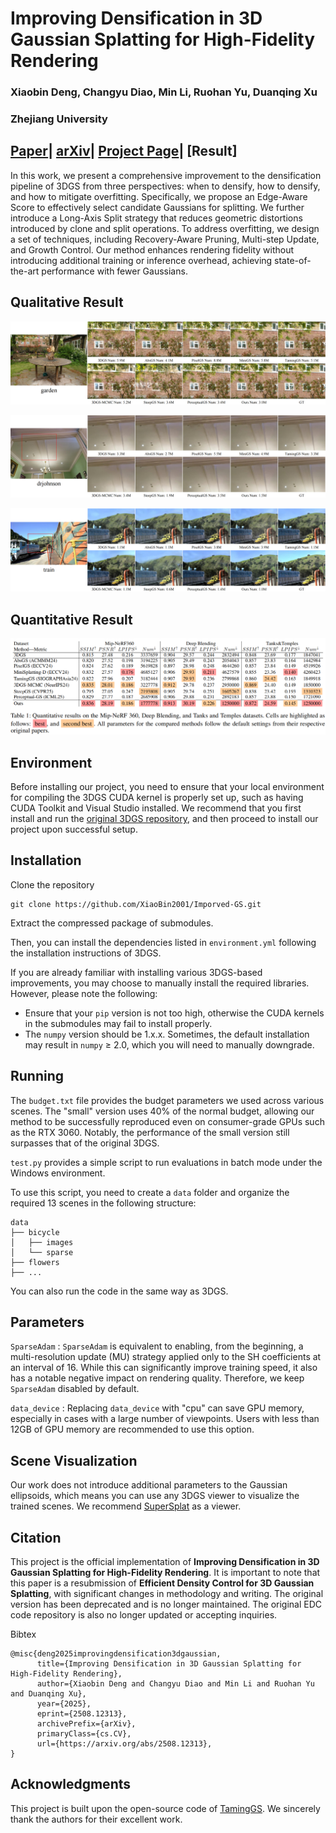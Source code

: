 # Improving Densification in 3D Gaussian Splatting for High-Fidelity Rendering

### Xiaobin Deng, Changyu Diao, Min Li, Ruohan Yu, Duanqing Xu

### Zhejiang University

## [Paper](https://arxiv.org/pdf/2508.12313)| [arXiv](https://arxiv.org/abs/2508.12313)| [Project Page](https://xiaobin2001.github.io/improved-gs-web/)| [Result]

In this work, we present a comprehensive improvement to the densification pipeline of 3DGS from three perspectives: when to densify, how to densify, and how to mitigate overfitting. Specifically, we propose an Edge-Aware Score to effectively select candidate Gaussians for splitting. We further introduce a Long-Axis Split strategy that reduces geometric distortions introduced by clone and split operations. To address overfitting, we design a set of techniques, including Recovery-Aware Pruning, Multi-step Update, and Growth Control. Our method enhances rendering fidelity without introducing additional training or inference overhead, achieving state-of-the-art performance with fewer Gaussians.

## Qualitative Result

![garden_01](assets/garden_01.png)

![drjohnson_01](assets/drjohnson_01.png)

![train_01](assets/train_01.png)

## Quantitative Result

![quantitative](assets/quantitative.png)

## Environment

Before installing our project, you need to ensure that your local environment for compiling the 3DGS CUDA kernel is properly set up, such as having CUDA Toolkit and Visual Studio installed. We recommend that you first install and run the [original 3DGS repository](https://github.com/graphdeco-inria/gaussian-splatting), and then proceed to install our project upon successful setup.

## Installation

Clone the repository

```
git clone https://github.com/XiaoBin2001/Imporved-GS.git
```

Extract the compressed package of submodules.

Then, you can install the dependencies listed in `environment.yml` following the installation instructions of 3DGS. 

If you are already familiar with installing various 3DGS-based improvements, you may choose to manually install the required libraries. However, please note the following:  

- Ensure that your `pip` version is not too high, otherwise the CUDA kernels in the submodules may fail to install properly.  
- The `numpy` version should be 1.x.x. Sometimes, the default installation may result in `numpy` ≥ 2.0, which you will need to manually downgrade.

## Running

The `budget.txt` file provides the budget parameters we used across various scenes. The "small" version uses 40% of the normal budget, allowing our method to be successfully reproduced even on consumer-grade GPUs such as the RTX 3060. Notably, the performance of the small version still surpasses that of the original 3DGS.

`test.py` provides a simple script to run evaluations in batch mode under the Windows environment.

To use this script, you need to create a `data` folder and organize the required 13 scenes in the following structure:

```
data
├── bicycle
│   ├── images
│   └── sparse
├── flowers
├── ...
```

You can also run the code in the same way as 3DGS.

## Parameters

`SparseAdam` : `SparseAdam` is equivalent to enabling, from the beginning, a multi-resolution update (MU) strategy applied only to the SH coefficients at an interval of 16. While this can significantly improve training speed, it also has a notable negative impact on rendering quality. Therefore, we keep `SparseAdam` disabled by default.

 `data_device` : Replacing  `data_device` with "cpu" can save GPU memory, especially in cases with a large number of viewpoints. Users with less than 12GB of GPU memory are recommended to use this option.

## Scene Visualization

Our work does not introduce additional parameters to the Gaussian ellipsoids, which means you can use any 3DGS viewer to visualize the trained scenes. We recommend [SuperSplat](https://superspl.at/editor) as a viewer.

## Citation

This project is the official implementation of **Improving Densification in 3D Gaussian Splatting for High-Fidelity Rendering**. It is important to note that this paper is a resubmission of **Efficient Density Control for 3D Gaussian Splatting**, with significant changes in methodology and writing. The original version has been deprecated and is no longer maintained. The original EDC code repository is also no longer updated or accepting inquiries.

Bibtex
```
@misc{deng2025improvingdensification3dgaussian,
      title={Improving Densification in 3D Gaussian Splatting for High-Fidelity Rendering}, 
      author={Xiaobin Deng and Changyu Diao and Min Li and Ruohan Yu and Duanqing Xu},
      year={2025},
      eprint={2508.12313},
      archivePrefix={arXiv},
      primaryClass={cs.CV},
      url={https://arxiv.org/abs/2508.12313}, 
}
```

## Acknowledgments

This project is built upon the open-source code of [TamingGS](https://github.com/humansensinglab/taming-3dgs). We sincerely thank the authors for their excellent work.
